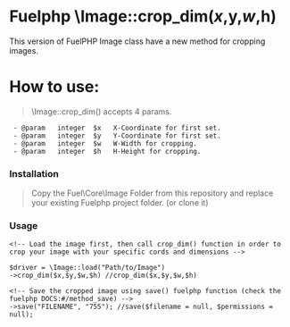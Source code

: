 # Fuelphp \Image::crop_dim($x,$y,$w,$h)
This version of FuelPHP Image class have a new method for cropping images.

# How to use:

> \Image::crop_dim() accepts 4 params.

	 - @param   integer  $x   X-Coordinate for first set.
	 - @param   integer  $y   Y-Coordinate for first set.
	 - @param   integer  $w   W-Width for cropping.
	 - @param   integer  $h   H-Height for cropping.

### Installation

  > Copy the Fuel\Core\Image Folder from this repository and replace your existing Fuelphp project folder. (or clone it)

### Usage
	<!-- Load the image first, then call crop_dim() function in order to crop your image with your specific cords and dimensions -->
	
	$driver = \Image::load("Path/to/Image")
	->crop_dim($x,$y,$w,$h) //crop_dim($x,$y,$w,$h)
	
	<!-- Save the cropped image using save() fuelphp function (check the fuelphp DOCS:#/method_save) -->
	->save("FILENAME", "755"); //save($filename = null, $permissions = null);
	

	 
